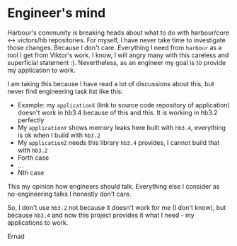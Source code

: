 Engineer's mind
==============================

Harbour's community is breaking heads about what to do with harbour/core <-> victors/hb repositories.
For myself, I have never take time to investigate those changes. Because I don't care.
Everything I need from `harbour` as a tool I get from Viktor's work.
I know, I will angry many with this careless and superficial statement :).
Nevertheless, as an engineer my goal is to provide my application to work.

I am taking this because I have read a lot of discussions about this, but never find engineering task list like this:

- Example: my `applicationX` (link to source code repository of application) doesn't work in hb3.4 because of this and this. It is working in hb3.2 perfectly
- My `applicationY` shows memory leaks here built with `hb3.4`, everything is ok when I build with `hb3.2`
- My `applicationZ` needs this library `hb3.4` provides, I cannot build that with `hb3.2`
- Forth case
- ...
- Nth case

This my opinion how engineers should talk. Everything else I consider as no-engineering talks I honestly don't care.

So, I don't use `hb3.2` not because it doesn't work for me (I don't know), but because `hb3.4` and now this project provides
it what I need - my applications to work.

Ernad
